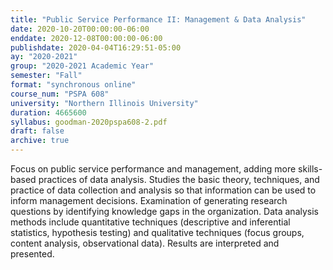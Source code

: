 ```yaml
---
title: "Public Service Performance II: Management & Data Analysis"
date: 2020-10-20T00:00:00-06:00
enddate: 2020-12-08T00:00:00-06:00
publishdate: 2020-04-04T16:29:51-05:00
ay: "2020-2021"
group: "2020-2021 Academic Year"
semester: "Fall"
format: "synchronous online"
course_num: "PSPA 608"
university: "Northern Illinois University"
duration: 4665600
syllabus: goodman-2020pspa608-2.pdf
draft: false
archive: true
---
```


Focus on public service performance and management, adding more skills-based practices of data analysis. Studies the basic theory, techniques, and practice of data collection and analysis so that information can be used to inform management decisions. Examination of generating research questions by identifying knowledge gaps in the organization. Data analysis methods include quantitative techniques (descriptive and inferential statistics, hypothesis testing) and qualitative techniques (focus groups, content analysis, observational data). Results are interpreted and presented.
